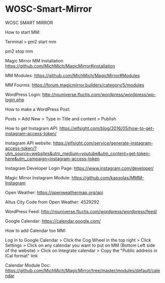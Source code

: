 # WOSC-Smart-Mirror
WOSC SMART MIRROR

How to start MM:

Terminal > pm2 start mm

pm2 stop mm

Magic Mirror
MM Installation
https://github.com/MichMich/MagicMirror#installation

MM Modules:
https://github.com/MichMich/MagicMirror#Modules

MM Fourms:
https://forum.magicmirror.builders/category/5/modules

WordPress Login:
http://rpuniverse.fluctis.com/wordpress/wordpress/wp-login.php

How to make a WordPress Post:

Posts > Add New > Type in Title and content > Publish 

How to get Instagram API:
https://elfsight.com/blog/2016/05/how-to-get-instagram-access-token/

Instagram API website:
https://elfsight.com/service/generate-instagram-access-token/?utm_source=websites&utm_medium=youtube&utm_content=get-token-here&utm_campaign=instagram-access-token

Instagram Developer Login Page:
https://www.instagram.com/developer/

Magic Mirror Instagram Module:
https://github.com/kapsolas/MMM-Instagram

Open Weather:
https://openweathermap.org/api

Altus City Code from Open Weather:
4529292

WordPress Feed:
http://rpuniverse.fluctis.com/wordpress/wordpress/feed/

Google Calendar:
https://calendar.google.com/

How to add Calendar too MM:

Log in to Google Calendar > Click the Cog Wheel in the top right > Click Settings > Click on any calendar you want to put on MM (Bottom Left side of the website) > Click on Integrate calendar > Copy the "Public address in ICal format" link

Calendar Module Doc:
https://github.com/MichMich/MagicMirror/tree/master/modules/default/calendar
